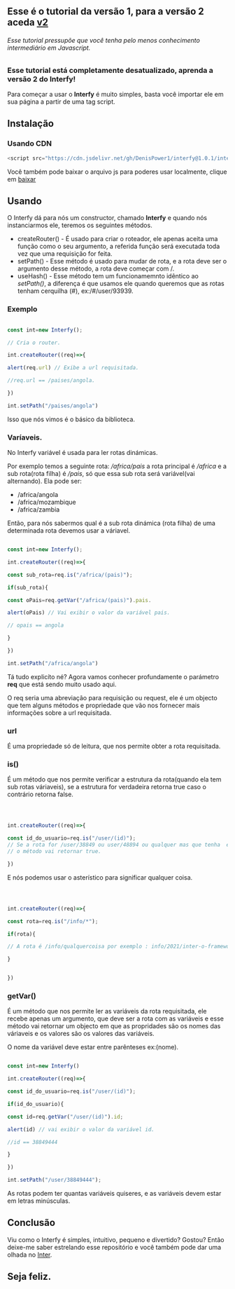 ## Esse é o tutorial da versão 1, para a versão 2 aceda [v2](https://github.com/DenisPower1/interfy/edit/main/tutorial/pt/v2/README.md)
###### Esse tutorial pressupõe que você tenha pelo menos conhecimento intermediário em Javascript.

### Esse tutorial está completamente desatualizado, aprenda a versão 2 do Interfy!

Para começar a usar o **Interfy** é muito simples, basta você importar ele em sua página a partir de uma tag script.

## Instalação

 ### Usando CDN

```Javascript
<script src="https://cdn.jsdelivr.net/gh/DenisPower1/interfy@1.0.1/interfy.js"></script>
```

Você também pode baixar o arquivo js para poderes usar localmente, clique em [baixar](https://github.com/DenisPower1/interfy/releases/download/v1.0.1/interfy.min.js)

## Usando

O Interfy dá para nós um constructor, chamado **Interfy** e quando nós instanciarmos ele, teremos os seguintes métodos.

* createRouter() - É usado para criar o roteador, ele apenas aceita uma função como o seu argumento, a referida função será executada toda vez que uma requisição for feita.
* setPath() - Esse método é usado para mudar de rota, e a rota deve ser o argumento desse método, a rota deve começar com /.
* useHash() - Esse método tem um funcionamemnto idêntico ao *setPath()*, a diferença é que usamos ele quando queremos que as rotas tenham cerquilha (#), ex:/#/user/93939.

### Exemplo

```Javascript

const int=new Interfy();

// Cria o router.

int.createRouter((req)=>{

alert(req.url) // Exibe a url requisitada.

//req.url == /paises/angola.

})

int.setPath("/paises/angola")


```

Isso que nós vimos é o básico da biblioteca.

### Varíaveis.

No Interfy variável é usada para ler rotas dinámicas.

Por exemplo temos a seguinte rota: */africa/pais* a rota principal é */africa* e a sub rota(rota filha) é */pais*, só que essa sub rota
será variável(vai alternando). Ela pode ser:

* /africa/angola
* /africa/mozambique
* /africa/zambia

Então, para nós sabermos qual é a sub rota dinámica (rota filha) de uma determinada rota devemos usar a váriavel.



```Javascript

const int=new Interfy();

int.createRouter((req)=>{

const sub_rota=req.is("/africa/(pais)");

if(sub_rota){

const oPais=req.getVar("/africa/(pais)").pais.

alert(oPais) // Vai exibir o valor da variável pais.

// opais == angola

}

})

int.setPath("/africa/angola")


```


Tá tudo explicíto né? Agora vamos conhecer profundamente o parámetro **req** que está sendo muito usado aqui.

O req seria uma abreviação para requisição ou request, ele é um objecto que tem alguns métodos e propriedade que vão nos fornecer mais informações sobre a url requisitada.

### url 

É uma propriedade só de leitura, que nos permite obter a rota requisitada.

### is() 

É um método que nos permite verificar a estrutura da rota(quando ela tem sub rotas váriaveis), se a estrutura for verdadeira retorna true caso o contrário retorna false.



```Javascript



int.createRouter((req)=>{

const id_do_usuario=req.is("/user/(id)");
// Se a rota for /user/38849 ou user/48894 ou qualquer mas que tenha  esssa estrutura(/user/qualquerValor) 
// o método vai retornar true.

})
```

E nós podemos usar o asterístico para significar qualquer coisa.

```Javascript



int.createRouter((req)=>{

const rota=req.is("/info/*");

if(rota){

// A rota é /info/qualquercoisa por exemplo : info/2021/inter-o-framework-js-simples.

}


})
```


### getVar() 

É um método que nos permite ler as variáveis da rota requisitada, ele recebe apenas um argumento, que deve ser a rota com as variáveis e esse método vai retornar um objecto em que as propridades são os nomes das váriaveis e os valores são os valores das variáveis.

O nome da variável deve estar entre parênteses ex:(nome).


```Javascript

const int=new Interfy()

int.createRouter((req)=>{

const id_do_usuario=req.is("/user/(id)");

if(id_do_usuario){

const id=req.getVar("/user/(id)").id;

alert(id) // vai exibir o valor da variável id.

//id == 38849444

}

})

int.setPath("/user/38849444");

```

As rotas podem ter quantas variáveis quiseres, e as variáveis devem estar em letras minúsculas.

## Conclusão

Viu como o Interfy é simples, intuitivo, pequeno e divertido? Gostou? Então deixe-me saber estrelando esse repositório e você também pode dar uma olhada no [Inter](https://github.com/DenisPower1/inter).


## Seja feliz.


